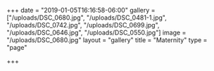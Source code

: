 +++
date = "2019-01-05T16:16:58-06:00"
gallery = ["/uploads/DSC_0680.jpg", "/uploads/DSC_0481-1.jpg", "/uploads/DSC_0742.jpg", "/uploads/DSC_0699.jpg", "/uploads/DSC_0646.jpg", "/uploads/DSC_0550.jpg"]
image = "/uploads/DSC_0680.jpg"
layout = "gallery"
title = "Maternity"
type = "page"

+++
